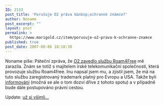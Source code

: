 ```yaml
---
ID: 2133
post_title: 'Porušuje O2 práva k&nbsp;ochranné známce?'
author: Noname
post_excerpt: ""
layout: post
permalink: >
  https://www.marigold.cz/item/porusuje-o2-prava-k-ochranne-znamce
published: true
post_date: 2007-08-06 18:18:30
---
```

Noname píše: Páteční zpráva, že <a href="http://www.mobilmania.cz/Titulni-strana/O2-Roam4Free-tarif-pro-zahranicni-turisty/sc-21-sr-1-a-1116272/default.aspx">O2 zavedlo službu Roam4Free</a> mě zarazila. Znám se totiž s majitelem irské telekomunikační společnosti, která provozuje službu Roam4free. Inu napsal jsem mu, a zjistil jsem, že má na tuto službu zaregistrovaný trademark platný pro Evropu a USA. Takže byli <a href="http://blog.roam4free.ie/o2-reach-desperation-level-and-borrow-the-roam4free-trademark/">informováni</a> (možná se ale o tom dozví dříve z tohoto spotu) a v případně bude dále postupováno právní cestou.

Update: <a href="http://blog.roam4free.ie/o2-reach-desperation-level-and-borrow-the-roam4free-trademark/">už si všimli...</a>